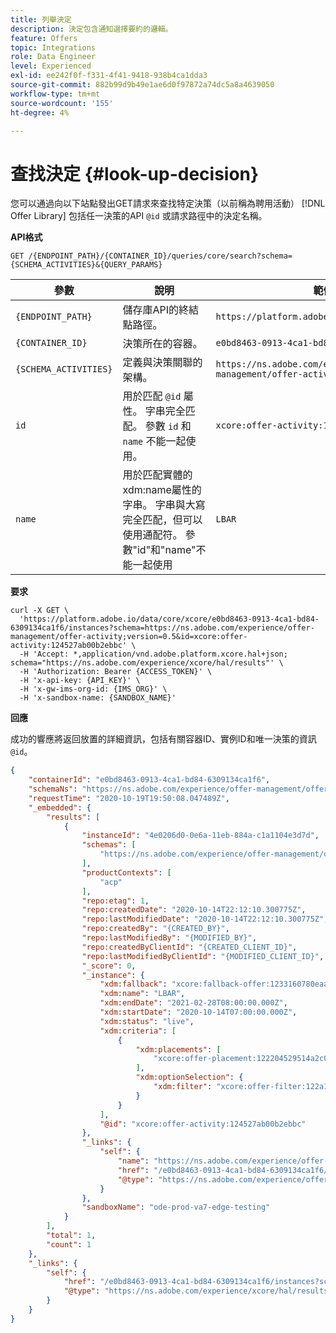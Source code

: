 ```yaml
---
title: 列舉決定
description: 決定包含通知選擇要約的邏輯。
feature: Offers
topic: Integrations
role: Data Engineer
level: Experienced
exl-id: ee242f0f-f331-4f41-9418-938b4ca1dda3
source-git-commit: 882b99d9b49e1ae6d0f97872a74dc5a8a4639050
workflow-type: tm+mt
source-wordcount: '155'
ht-degree: 4%

---
```


# 查找決定 {#look-up-decision}

您可以通過向以下站點發出GET請求來查找特定決策（以前稱為聘用活動） [!DNL Offer Library] 包括任一決策的API `@id` 或請求路徑中的決定名稱。

**API格式**

```http
GET /{ENDPOINT_PATH}/{CONTAINER_ID}/queries/core/search?schema={SCHEMA_ACTIVITIES}&{QUERY_PARAMS}
```

| 參數 | 說明 | 範例 |
| --------- | ----------- | ------- |
| `{ENDPOINT_PATH}` | 儲存庫API的終結點路徑。 | `https://platform.adobe.io/data/core/xcore/` |
| `{CONTAINER_ID}` | 決策所在的容器。 | `e0bd8463-0913-4ca1-bd84-6309134ca1f6` |
| `{SCHEMA_ACTIVITIES}` | 定義與決策關聯的架構。 | `https://ns.adobe.com/experience/offer-management/offer-activity;version=0.5` |
| `id` | 用於匹配 `@id` 屬性。 字串完全匹配。 參數 `id` 和 `name` 不能一起使用。 | `xcore:offer-activity:124527ab00b2ebbc` |
| `name` | 用於匹配實體的xdm:name屬性的字串。 字串與大寫完全匹配，但可以使用通配符。 參數&quot;id&quot;和&quot;name&quot;不能一起使用 | `LBAR` |

**要求**

```shell
curl -X GET \
  'https://platform.adobe.io/data/core/xcore/e0bd8463-0913-4ca1-bd84-6309134ca1f6/instances?schema=https://ns.adobe.com/experience/offer-management/offer-activity;version=0.5&id=xcore:offer-activity:124527ab00b2ebbc' \
  -H 'Accept: *,application/vnd.adobe.platform.xcore.hal+json; schema="https://ns.adobe.com/experience/xcore/hal/results"' \
  -H 'Authorization: Bearer {ACCESS_TOKEN}' \
  -H 'x-api-key: {API_KEY}' \
  -H 'x-gw-ims-org-id: {IMS_ORG}' \
  -H 'x-sandbox-name: {SANDBOX_NAME}'
```

**回應**

成功的響應將返回放置的詳細資訊，包括有關容器ID、實例ID和唯一決策的資訊 `@id`。

```json
{
    "containerId": "e0bd8463-0913-4ca1-bd84-6309134ca1f6",
    "schemaNs": "https://ns.adobe.com/experience/offer-management/offer-activity;version=0.5",
    "requestTime": "2020-10-19T19:50:08.047489Z",
    "_embedded": {
        "results": [
            {
                "instanceId": "4e0206d0-0e6a-11eb-884a-c1a1104e3d7d",
                "schemas": [
                    "https://ns.adobe.com/experience/offer-management/offer-activity;version=0.5"
                ],
                "productContexts": [
                    "acp"
                ],
                "repo:etag": 1,
                "repo:createdDate": "2020-10-14T22:12:10.300775Z",
                "repo:lastModifiedDate": "2020-10-14T22:12:10.300775Z",
                "repo:createdBy": "{CREATED_BY}",
                "repo:lastModifiedBy": "{MODIFIED_BY}",
                "repo:createdByClientId": "{CREATED_CLIENT_ID}",
                "repo:lastModifiedByClientId": "{MODIFIED_CLIENT_ID}",
                "_score": 0,
                "_instance": {
                    "xdm:fallback": "xcore:fallback-offer:1233160780eaa2ef",
                    "xdm:name": "LBAR",
                    "xdm:endDate": "2021-02-28T08:00:00.000Z",
                    "xdm:startDate": "2020-10-14T07:00:00.000Z",
                    "xdm:status": "live",
                    "xdm:criteria": [
                        {
                            "xdm:placements": [
                                "xcore:offer-placement:122204529514a2c0"
                            ],
                            "xdm:optionSelection": {
                                "xdm:filter": "xcore:offer-filter:122a120f234dac7f"
                            }
                        }
                    ],
                    "@id": "xcore:offer-activity:124527ab00b2ebbc"
                },
                "_links": {
                    "self": {
                        "name": "https://ns.adobe.com/experience/offer-management/offer-activity;version=0.5#4e0206d0-0e6a-11eb-884a-c1a1104e3d7d",
                        "href": "/e0bd8463-0913-4ca1-bd84-6309134ca1f6/instances/4e0206d0-0e6a-11eb-884a-c1a1104e3d7d",
                        "@type": "https://ns.adobe.com/experience/offer-management/offer-activity;version=0.5"
                    }
                },
                "sandboxName": "ode-prod-va7-edge-testing"
            }
        ],
        "total": 1,
        "count": 1
    },
    "_links": {
        "self": {
            "href": "/e0bd8463-0913-4ca1-bd84-6309134ca1f6/instances?schema=https://ns.adobe.com/experience/offer-management/offer-activity;version=0.5&id=xcore:offer-activity:124527ab00b2ebbc",
            "@type": "https://ns.adobe.com/experience/xcore/hal/results"
        }
    }
}
```
